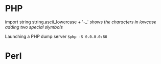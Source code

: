# PHP
import string
string.ascii_lowercase + '-_' *shows the characters in lowcase adding two special siymbols*

Launching a PHP dump server
`$php -S 0.0.0.0:80`
# Perl
